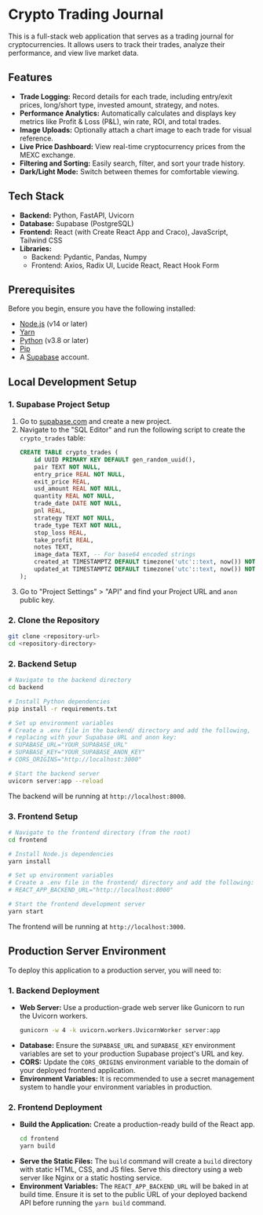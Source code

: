# Crypto Trading Journal

This is a full-stack web application that serves as a trading journal for cryptocurrencies. It allows users to track their trades, analyze their performance, and view live market data.

## Features

*   **Trade Logging:** Record details for each trade, including entry/exit prices, long/short type, invested amount, strategy, and notes.
*   **Performance Analytics:** Automatically calculates and displays key metrics like Profit & Loss (P&L), win rate, ROI, and total trades.
*   **Image Uploads:** Optionally attach a chart image to each trade for visual reference.
*   **Live Price Dashboard:** View real-time cryptocurrency prices from the MEXC exchange.
*   **Filtering and Sorting:** Easily search, filter, and sort your trade history.
*   **Dark/Light Mode:** Switch between themes for comfortable viewing.

## Tech Stack

*   **Backend:** Python, FastAPI, Uvicorn
*   **Database:** Supabase (PostgreSQL)
*   **Frontend:** React (with Create React App and Craco), JavaScript, Tailwind CSS
*   **Libraries:**
    *   Backend: Pydantic, Pandas, Numpy
    *   Frontend: Axios, Radix UI, Lucide React, React Hook Form

## Prerequisites

Before you begin, ensure you have the following installed:

*   [Node.js](https://nodejs.org/) (v14 or later)
*   [Yarn](https://yarnpkg.com/)
*   [Python](https://www.python.org/) (v3.8 or later)
*   [Pip](https://pip.pypa.io/en/stable/installation/)
*   A [Supabase](https://supabase.com/) account.

## Local Development Setup

### 1. Supabase Project Setup

1.  Go to [supabase.com](https://supabase.com/) and create a new project.
2.  Navigate to the "SQL Editor" and run the following script to create the `crypto_trades` table:
    ```sql
    CREATE TABLE crypto_trades (
        id UUID PRIMARY KEY DEFAULT gen_random_uuid(),
        pair TEXT NOT NULL,
        entry_price REAL NOT NULL,
        exit_price REAL,
        usd_amount REAL NOT NULL,
        quantity REAL NOT NULL,
        trade_date DATE NOT NULL,
        pnl REAL,
        strategy TEXT NOT NULL,
        trade_type TEXT NOT NULL,
        stop_loss REAL,
        take_profit REAL,
        notes TEXT,
        image_data TEXT, -- For base64 encoded strings
        created_at TIMESTAMPTZ DEFAULT timezone('utc'::text, now()) NOT NULL,
        updated_at TIMESTAMPTZ DEFAULT timezone('utc'::text, now()) NOT NULL
    );
    ```
3.  Go to "Project Settings" > "API" and find your Project URL and `anon` public key.

### 2. Clone the Repository

```bash
git clone <repository-url>
cd <repository-directory>
```

### 2. Backend Setup

```bash
# Navigate to the backend directory
cd backend

# Install Python dependencies
pip install -r requirements.txt

# Set up environment variables
# Create a .env file in the backend/ directory and add the following,
# replacing with your Supabase URL and anon key:
# SUPABASE_URL="YOUR_SUPABASE_URL"
# SUPABASE_KEY="YOUR_SUPABASE_ANON_KEY"
# CORS_ORIGINS="http://localhost:3000"

# Start the backend server
uvicorn server:app --reload
```
The backend will be running at `http://localhost:8000`.

### 3. Frontend Setup

```bash
# Navigate to the frontend directory (from the root)
cd frontend

# Install Node.js dependencies
yarn install

# Set up environment variables
# Create a .env file in the frontend/ directory and add the following:
# REACT_APP_BACKEND_URL="http://localhost:8000"

# Start the frontend development server
yarn start
```
The frontend will be running at `http://localhost:3000`.

## Production Server Environment

To deploy this application to a production server, you will need to:

### 1. Backend Deployment

*   **Web Server:** Use a production-grade web server like Gunicorn to run the Uvicorn workers.
    ```bash
    gunicorn -w 4 -k uvicorn.workers.UvicornWorker server:app
    ```
*   **Database:** Ensure the `SUPABASE_URL` and `SUPABASE_KEY` environment variables are set to your production Supabase project's URL and key.
*   **CORS:** Update the `CORS_ORIGINS` environment variable to the domain of your deployed frontend application.
*   **Environment Variables:** It is recommended to use a secret management system to handle your environment variables in production.

### 2. Frontend Deployment

*   **Build the Application:** Create a production-ready build of the React app.
    ```bash
    cd frontend
    yarn build
    ```
*   **Serve the Static Files:** The `build` command will create a `build` directory with static HTML, CSS, and JS files. Serve this directory using a web server like Nginx or a static hosting service.
*   **Environment Variables:** The `REACT_APP_BACKEND_URL` will be baked in at build time. Ensure it is set to the public URL of your deployed backend API before running the `yarn build` command.
